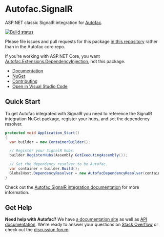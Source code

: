 # Autofac.SignalR

ASP.NET classic SignalR integration for [Autofac](https://autofac.org).

[![Build status](https://ci.appveyor.com/api/projects/status/b90fy9gig8jxcq2g?svg=true)](https://ci.appveyor.com/project/Autofac/autofac-signalr)

Please file issues and pull requests for this package [in this repository](https://github.com/autofac/Autofac.SignalR/issues) rather than in the Autofac core repo.

If you're working with ASP.NET Core, you want [Autofac.Extensions.DependencyInjection](https://www.nuget.org/packages/Autofac.Extensions.DependencyInjection), not this package.

- [Documentation](https://autofac.readthedocs.io/en/latest/integration/signalr.html)
- [NuGet](https://www.nuget.org/packages/Autofac.SignalR2/)
- [Contributing](https://autofac.readthedocs.io/en/latest/contributors.html)
- [Open in Visual Studio Code](https://open.vscode.dev/autofac/Autofac.SignalR)

## Quick Start

To get Autofac integrated with SignalR you need to reference the SignalR integration NuGet package, register your hubs, and set the dependency resolver.

```c#
protected void Application_Start()
{
  var builder = new ContainerBuilder();

  // Register your SignalR hubs.
  builder.RegisterHubs(Assembly.GetExecutingAssembly());

  // Set the dependency resolver to be Autofac.
  var container = builder.Build();
  GlobalHost.DependencyResolver = new AutofacDependencyResolver(container);
}
```

Check out the [Autofac SignalR integration documentation](https://autofac.readthedocs.io/en/latest/integration/signalr.html) for more information.

## Get Help

**Need help with Autofac?** We have [a documentation site](https://autofac.readthedocs.io/) as well as [API documentation](https://autofac.org/apidoc/). We're ready to answer your questions on [Stack Overflow](https://stackoverflow.com/questions/tagged/autofac) or check out the [discussion forum](https://groups.google.com/forum/#forum/autofac).
